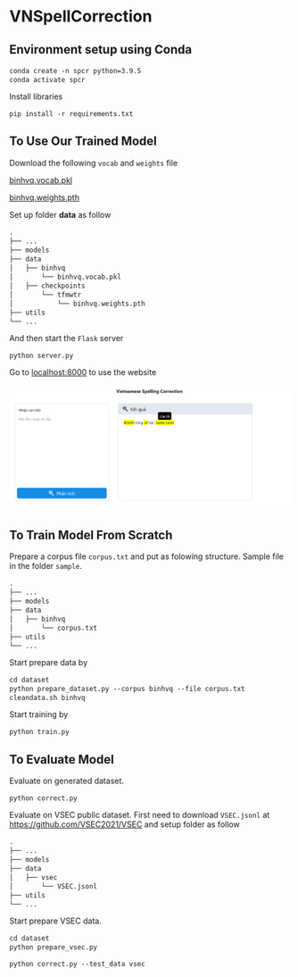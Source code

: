 # VNSpellCorrection

## Environment setup using Conda
```
conda create -n spcr python=3.9.5
conda activate spcr
```
Install libraries
```
pip install -r requirements.txt
```

## To Use Our Trained Model

Download the following `vocab` and `weights` file

[binhvq.vocab.pkl](https://drive.google.com/file/d/1h4tu92zBj-ZELCH6lKNm2Ls-rtdIBx7l/view?usp=sharing)

[binhvq.weights.pth](https://drive.google.com/file/d/1NvbEfBkEr5-MSDHH8ERNNML40ADYaBAM/view?usp=sharing)

Set up folder **data** as follow

    .
    ├── ...
    ├── models
    ├── data                    
    │   ├── binhvq  
    │       └── binhvq.vocab.pkl        
    │   ├── checkpoints  
    │       └── tfmwtr
    │           └── binhvq.weights.pth         
	├── utils                       
    └── ...

And then start the `Flask` server
```
python server.py
```
Go to [localhost:8000](localhost:8000) to use the website

![Screenshot](Figure/Website.png)

## To Train Model From Scratch

Prepare a corpus file `corpus.txt` and put as folowing structure. Sample file in the folder `sample`.

    .
    ├── ...
    ├── models
    ├── data                    
    │   ├── binhvq  
    │       └── corpus.txt               
	├── utils                       
    └── ...

Start prepare data by 
```
cd dataset
python prepare_dataset.py --corpus binhvq --file corpus.txt
cleandata.sh binhvq
```
Start training by
```
python train.py
```
## To Evaluate Model
Evaluate on generated dataset.
```
python correct.py
```
Evaluate on VSEC public dataset. First need to download `VSEC.jsonl` at https://github.com/VSEC2021/VSEC and setup folder as follow

    .
    ├── ...
    ├── models
    ├── data                    
    │   ├── vsec  
    │       └── VSEC.jsonl             
	├── utils                       
    └── ...

Start prepare VSEC data.
```
cd dataset
python prepare_vsec.py
```

```
python correct.py --test_data vsec
```






